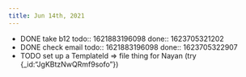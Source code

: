```yaml
---
title: Jun 14th, 2021
---
```


- DONE take b12
  todo:: 1621883196098
  done:: 1623705321202
- DONE check email
  todo:: 1621883196098
  done:: 1623705322907
- TODO set up a TemplateId => file thing for Nayan (try {_id:“JgKBtzNwQRmf9sofo”})